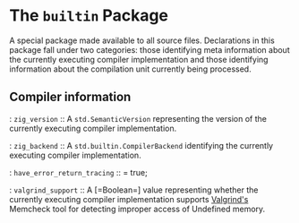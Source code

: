 # The `builtin` Package

A special package made available to all source files. Declarations in this package fall under two categories: those identifying meta information about the currently executing compiler implementation and those identifying information about the compilation unit currently being processed.

## Compiler information

: `zig_version`
:: A `std.SemanticVersion` representing the version of the currently executing compiler implementation.

: `zig_backend`
:: A `std.builtin.CompilerBackend` identifying the currently executing compiler implementation.

: `have_error_return_tracing`
:: = true;

: `valgrind_support`
:: A [=Boolean=] value representing whether the currently executing compiler implementation supports [Valgrind's](https://valgrind.org/) Memcheck tool for detecting improper access of Undefined memory.
